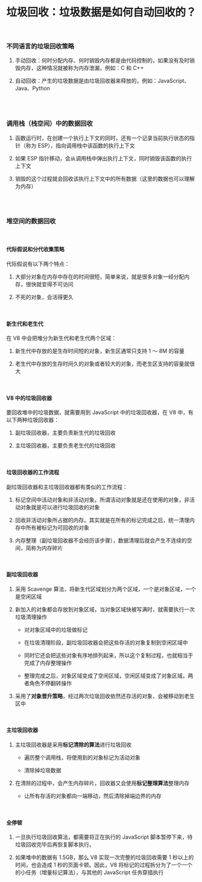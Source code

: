 # 垃圾回收：垃圾数据是如何自动回收的？

</br>

### 不同语言的垃圾回收策略

1. 手动回收：何时分配内存、何时销毁内存都是由代码控制的，如果没有及时销毁内存，这种情况就被称为内存泄漏，例如：C 和 C++

2. 自动回收：产生的垃圾数据是由垃圾回收器来释放的，例如：JavaScript、Java、Python

</br>
</br>

### 调用栈（栈空间）中的数据回收

1. 函数运行时，在创建一个执行上下文的同时，还有一个记录当前执行状态的指针（称为 ESP），指向调用栈中该函数的执行上下文

2. 如果 ESP 指针移动，会从调用栈中弹出执行上下文，同时销毁该函数的执行上下文

3. 销毁的这个过程就会回收该执行上下文中的所有数据（这里的数据也可以理解为内存）

</br>
</br>

### 堆空间的数据回收

</br>

#### 代际假说和分代收集策略

代际假说有以下两个特点：

1. 大部分对象在内存中存在的时间很短，简单来说，就是很多对象一经分配内存，很快就变得不可访问

2. 不死的对象，会活得更久

</br>

#### 新生代和老生代

在 V8 中会把堆分为新生代和老生代两个区域：

1. 新生代中存放的是生存时间短的对象，新生区通常只支持 1 ～ 8M 的容量

2. 老生代中存放的生存时间久的对象或者较大的对象，而老生区支持的容量就很大

</br>

#### V8 中的垃圾回收器

要回收堆中的垃圾数据，就需要用到 JavaScript 中的垃圾回收器，在 V8 中，有以下两种垃圾回收器：

1. 副垃圾回收器，主要负责新生代的垃圾回收

2. 主垃圾回收器，主要负责老生代的垃圾回收

</br>

#### 垃圾回收器的工作流程

副垃圾回收器和主垃圾回收器都有类似的工作流程：

1. 标记空间中活动对象和非活动对象。所谓活动对象就是还在使用的对象，非活动对象就是可以进行垃圾回收的对象

2. 回收非活动对象所占据的内存。其实就是在所有的标记完成之后，统一清理内存中所有被标记为可回收的对象

3. 内存整理（副垃圾回收器不会经历该步骤），数据清理后就会产生不连续的空间，简称为内存碎片

</br>

#### 副垃圾回收器

1. 采用 Scavenge 算法，将新生代区域划分为两个区域，一个是对象区域，一个是空闲区域

2. 新加入的对象都会存放到对象区域，当对象区域快被写满时，就需要执行一次垃圾清理操作

    - 对对象区域中的垃圾做标记

    - 在垃圾清理阶段，副垃圾回收器会把这些存活的对象复制到空闲区域中

    - 同时它还会把这些对象有序地排列起来，所以这个复制过程，也就相当于完成了内存整理操作

    - 整理完成之后，对象区域变成了空闲区域，空闲区域变成了对象区域，两者角色不停翻转操作

3. 采用了**对象晋升策略**，经过两次垃圾回收依然还存活的对象，会被移动到老生区中

</br>

#### 主垃圾回收器

1. 主垃圾回收器是采用**标记清除的算法**进行垃圾回收

    - 遍历整个调用栈，将使用到的对象标记为活动对象

    - 清除掉垃圾数据

2. 在清除的过程中，会产生内存碎片，回收器又会使用**标记整理算法**整理内存

    - 让所有存活的对象都向一端移动，然后清除掉端边界的内存

</br>

#### 全停顿

1. 一旦执行垃圾回收算法，都需要将正在执行的 JavaScript 脚本暂停下来，待垃圾回收完毕后再恢复脚本执行。

2. 如果堆中的数据有 1.5GB，那么 V8 实现一次完整的垃圾回收需要 1 秒以上的时间，也会造成 1 秒的页面卡顿。因此，V8 将标记的过程拆分为了一个一个的小任务（增量标记算法），与其他的 JavaScript 任务穿插执行

</br>
</br>
